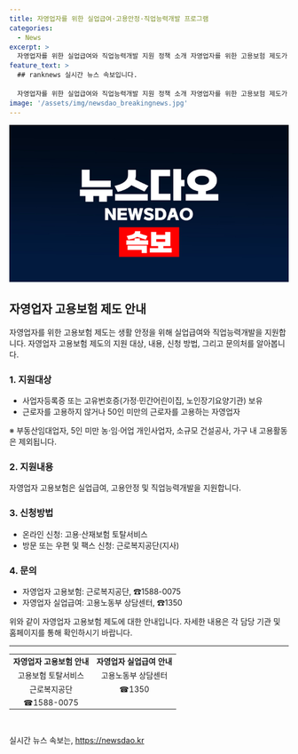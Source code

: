 ```yaml
---
title: 자영업자를 위한 실업급여·고용안정·직업능력개발 프로그램
categories:
  - News
excerpt: >
  자영업자를 위한 실업급여와 직업능력개발 지원 정책 소개 자영업자를 위한 고용보험 제도가 실업급여와 직업능력개발을 지원합니다. 자영업자 중 50인 미만으로 근로자를 고용하지 않는 경우에 해당하며, 온라인 또는 방문, 우편, 팩스를 통해 신청할 수 있습니다. 이를 통해 자영업자들의 생활 안정을 위한 지원이 이루어지고 있으며, 자세한 사항은 근로복지공단 또는 고용노동부 상담센터로 문의하면 됩니다. (150자)
feature_text: >
  ## ranknews 실시간 뉴스 속보입니다.

  자영업자를 위한 실업급여와 직업능력개발 지원 정책 소개 자영업자를 위한 고용보험 제도가 실업급여와 직업능력개발을 지원합니다. 자영업자 중 50인 미만으로 근로자를 고용하지 않는 경우에 해당하며, 온라인 또는 방문, 우편, 팩스를 통해 신청할 수 있습니다. 이를 통해 자영업자들의 생활 안정을 위한 지원이 이루어지고 있으며, 자세한 사항은 근로복지공단 또는 고용노동부 상담센터로 문의하면 됩니다. (150자)
image: '/assets/img/newsdao_breakingnews.jpg'
---
```


<p><img src="/assets/img/newsdao_breakingnews.jpg" alt="ranknews 속보" /></p>

<h2 data-ke-size="size26">자영업자 고용보험 제도 안내</h2>

<p data-ke-size="size16">자영업자를 위한 고용보험 제도는 생활 안정을 위해 실업급여와 직업능력개발을 지원합니다. 자영업자 고용보험 제도의 지원 대상, 내용, 신청 방법, 그리고 문의처를 알아봅니다.</p>

<h3>1. 지원대상</h3>

<ul>
    <li>사업자등록증 또는 고유번호증(가정·민간어린이집, 노인장기요양기관) 보유</li>
    <li>근로자를 고용하지 않거나 50인 미만의 근로자를 고용하는 자영업자</li>
</ul>

<p data-ke-size="size16">※ 부동산임대업자, 5인 미만 농·임·어업 개인사업자, 소규모 건설공사, 가구 내 고용활동은 제외됩니다.</p>

<h3>2. 지원내용</h3>

<p data-ke-size="size16">자영업자 고용보험은 실업급여, 고용안정 및 직업능력개발을 지원합니다.</p>

<h3>3. 신청방법</h3>

<ul>
    <li>온라인 신청: 고용·산재보험 토탈서비스</li>
    <li>방문 또는 우편 및 팩스 신청: 근로복지공단(지사)</li>
</ul>

<h3>4. 문의</h3>

<ul>
    <li>자영업자 고용보험: 근로복지공단, ☎1588-0075</li>
    <li>자영업자 실업급여: 고용노동부 상담센터, ☎1350</li>
</ul>

<p data-ke-size="size16">위와 같이 자영업자 고용보험 제도에 대한 안내입니다. 자세한 내용은 각 담당 기관 및 홈페이지를 통해 확인하시기 바랍니다.</p>

<hr>

<table>
    <tbody>
        <tr>
            <td style="text-align: center; height: 17px;"><b>자영업자 고용보험 안내</b></td>
            <td style="text-align: center; height: 17px;"><b>자영업자 실업급여 안내</b></td>
        </tr>
        <tr>
            <td style="text-align: center; height: 17px;">고용보험 토탈서비스</td>
            <td style="text-align: center; height: 17px;">고용노동부 상담센터</td>
        </tr>
        <tr>
            <td style="text-align: center; height: 17px;">근로복지공단</td>
            <td style="text-align: center; height: 17px;">☎1350</td>
        </tr>
        <tr>
            <td style="text-align: center; height: 17px;">☎1588-0075</td>
            <td style="text-align: center; height: 17px;"></td>
        </tr>
    </tbody>
</table>

<p data-ke-size="size16">&nbsp;</p>
실시간 뉴스 속보는, <a href="https://newsdao.kr" rel="dofollow">https://newsdao.kr</a>


